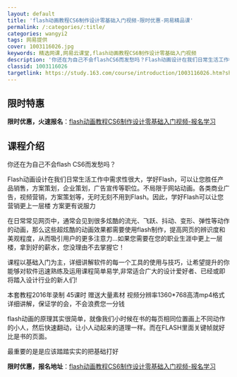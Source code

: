 ```yaml
---
layout: default
title: 'flash动画教程CS6制作设计零基础入门视频-限时优惠-网易精品课'
permalink: /:categories/:title/
categories: wangyi2
tags: 网易提供
cover: 1003116026.jpg
keywords: 精选网课,网易云课堂,flash动画教程CS6制作设计零基础入门视频
description: '你还在为自己不会flashCS6而发愁吗？Flash动画设计在我们日常生活工作中需求性很大，学好Flash，可以让您胜任'
classid: 1003116026
targetlink: https://study.163.com/course/introduction/1003116026.htm?share=1&shareId=1025206652&utm_campaign=share&utm_medium=iphoneShare&utm_source=&utm_u=1025206652
---
```


## 限时特惠

**限时优惠，火速报名**：[flash动画教程CS6制作设计零基础入门视频-报名学习](https://study.163.com/course/introduction/1003116026.htm?share=1&shareId=1025206652&utm_campaign=share&utm_medium=iphoneShare&utm_source=&utm_u=1025206652)

## 课程介绍

你还在为自己不会flash CS6而发愁吗？

Flash动画设计在我们日常生活工作中需求性很大，学好Flash，可以让您胜任产品销售，方案策划，企业策划，广告宣传等职位。不局限于网站动画。各类商业广告，视频营销，方案策划等，无时无刻不用到Flash。因此，学好Flash可以让您营销更上一层楼 方案更有说服力

在日常常见网页中，通常会见到很多炫酷的流光、飞跃、抖动、变形、弹性等动作的动画，那么这些超炫酷的动画效果都需要使用flash制作，提高网页的辨识度和美观程度，从而吸引用户的更多注意力...如果您需要在您的职业生涯中更上一层楼，拿到好的薪水，您没理由不去掌握它！

课程以基础入门为主，详细讲解软件的每一个工具的使用与技巧，让希望提升的你能够对软件迅速熟练及运用课程简单易学,非常适合广大的设计爱好者、已经或即将踏入设计行业的新人们!

本套教程2016年录制 45课时 赠送大量素材 视频分辨率1360*768高清mp4格式 详细讲解，保证学的会，不会浪费您一分钱 

flash动画的原理其实很简单，就像我们小时候在书的每页相同位置画上不同动作的小人，然后快速翻动，让小人动起来的道理一样。而在FLASH里面关键帧就好比是书的页面。

最重要的是是应该踏踏实实的把基础打好

**限时优惠，报名地址**：[flash动画教程CS6制作设计零基础入门视频-报名学习](https://study.163.com/course/introduction/1003116026.htm?share=1&shareId=1025206652&utm_campaign=share&utm_medium=iphoneShare&utm_source=&utm_u=1025206652)

